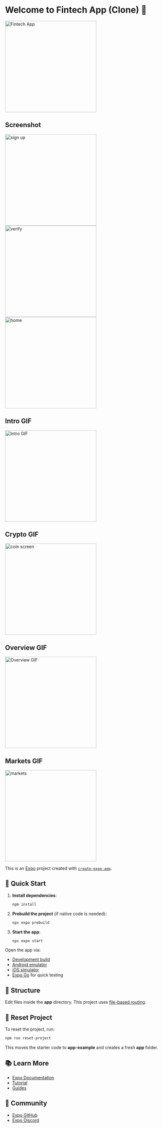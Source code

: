 
# Welcome to **Fintech App (Clone) 👋**


<img src="https://github.com/user-attachments/assets/b7d771cc-e742-49f7-bb55-d1d020530fd8" alt="Fintech App" width="300"/>

## Screenshot
<img src="https://github.com/user-attachments/assets/53060bf9-3ebf-4f02-b398-24b380740299" alt="sign up" width="300"/>
<img src="https://github.com/user-attachments/assets/91c34745-3b81-4221-95ef-5be38d06927f" alt="verify" width="300"/>
<img src="https://github.com/user-attachments/assets/d64fec6d-0055-4d21-ae69-1deedcfb2600" alt="home" width="300"/>

## Intro GIF
<img src="https://github.com/user-attachments/assets/a0266737-2360-4521-8931-d0e04eb8da34" alt="Intro GIF" width="300"/>

## Crypto GIF
<img src="https://github.com/user-attachments/assets/66070956-2f75-4167-9632-94a775c165f8" alt="coin screen" width="300"/>

## Overview GIF
<img src="https://github.com/user-attachments/assets/99098321-2a3d-45e7-b1a8-9ab2473a5062" alt="Overview GIF" width="300"/>

## Markets GIF
<img src="https://github.com/user-attachments/assets/1063dfe9-63ab-46dc-9cdc-bf92f551ba33" alt="markets" width="300"/>


This is an [Expo](https://expo.dev) project created with [`create-expo-app`](https://www.npmjs.com/package/create-expo-app).

## 🚀 Quick Start

1. **Install dependencies**:
   ```bash
   npm install
   ```

2. **Prebuild the project** (if native code is needed):
   ```bash
   npx expo prebuild
   ```

3. **Start the app**:
   ```bash
   npx expo start
   ```

Open the app via:
- [Development build](https://docs.expo.dev/develop/development-builds/introduction/)
- [Android emulator](https://docs.expo.dev/workflow/android-studio-emulator/)
- [iOS simulator](https://docs.expo.dev/workflow/ios-simulator/)
- [Expo Go](https://expo.dev/go) for quick testing

## 📂 Structure

Edit files inside the **app** directory. This project uses [file-based routing](https://docs.expo.dev/router/introduction).

## 🔄 Reset Project

To reset the project, run:
```bash
npm run reset-project
```
This moves the starter code to **app-example** and creates a fresh **app** folder.

## 📚 Learn More

- [Expo Documentation](https://docs.expo.dev/)
- [Tutorial](https://docs.expo.dev/tutorial/introduction/)
- [Guides](https://docs.expo.dev/guides)

## 🤝 Community

- [Expo GitHub](https://github.com/expo/expo)
- [Expo Discord](https://chat.expo.dev)
